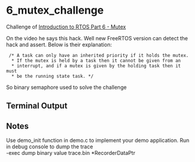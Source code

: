 # 6_mutex_challenge

Challenge of [Introduction to RTOS Part 6 - Mutex](https://www.youtube.com/watch?v=I55auRpbiTs&list=PLEBQazB0HUyQ4hAPU1cJED6t3DU0h34bz&index=6)

On the video he says this hack.
Well new FreeRTOS version can detect the hack and assert.
Below is their explanation:
```
 /* A task can only have an inherited priority if it holds the mutex.
  * If the mutex is held by a task then it cannot be given from an
  * interrupt, and if a mutex is given by the holding task then it must
  * be the running state task. */
```
So binary semaphore used to solve the challenge

## Terminal Output

## Notes
Use demo_init function in demo.c to implement your demo application.
Run in debug console to dump the trace  
-exec dump binary value trace.bin *RecorderDataPtr